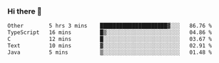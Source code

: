 ### Hi there 👋

<!--
**WShiBin/WShiBin** is a ✨ _special_ ✨ repository because its `README.md` (this file) appears on your GitHub profile.

Here are some ideas to get you started:

- 🔭 I’m currently working on ...
- 🌱 I’m currently learning ...
- 👯 I’m looking to collaborate on ...
- 🤔 I’m looking for help with ...
- 💬 Ask me about ...
- 📫 How to reach me: ...
- 😄 Pronouns: ...
- ⚡ Fun fact: ...
-->

<!--START_SECTION:waka-->

```txt
Other        5 hrs 3 mins    █████████████████████▓░░░   86.76 %
TypeScript   16 mins         █▒░░░░░░░░░░░░░░░░░░░░░░░   04.86 %
C            12 mins         █░░░░░░░░░░░░░░░░░░░░░░░░   03.67 %
Text         10 mins         ▓░░░░░░░░░░░░░░░░░░░░░░░░   02.91 %
Java         5 mins          ▒░░░░░░░░░░░░░░░░░░░░░░░░   01.48 %
```

<!--END_SECTION:waka-->
